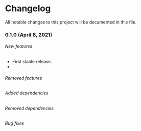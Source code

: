 # Changelog

All notable changes to this project will be documented in this file. 

### 0.1.0 (April 8, 2021)

###### New features

- First stable release.
- 

###### Removed features
###### Added dependencies
###### Removed dependencies
###### Bug fixes
